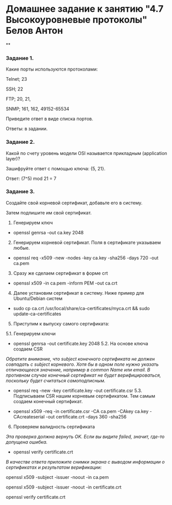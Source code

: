 # Домашнее задание к занятию "4.7 Высокоуровневые протоколы" Белов Антон
**

### Задание 1.
Какие порты используются протоколами:

Telnet; 23

SSH; 22

FTP; 20, 21, 

SNMP; 161, 162, 49152-65534

Приведите ответ в виде списка портов.

Ответы: в задании.

### Задание 2.
Какой по счету уровень модели OSI называется прикладным (application layer)?

Зашифруйте ответ с помощью ключа: {5, 21}.

Ответ: (7^5) mod 21 = 7

### Задание 3.
Создайте свой корневой сертификат, добавьте его в систему.

Затем подпишите им свой сертификат.

1. Генерируем ключ

- openssl genrsa -out ca.key 2048
2. Генерируем корневой сертификат. Поля в сертификате указываем любые.

- openssl req -x509 -new -nodes -key ca.key -sha256 -days 720 -out ca.pem
3. Сразу же сделаем сертификат в форме crt

- openssl x509 -in ca.pem -inform PEM -out ca.crt
4. Далее установим сертификат в систему. Ниже пример для Ubuntu/Debian систем

- sudo cp ca.crt /usr/local/share/ca-certificates/myca.crt && sudo update-ca-certificates
5. Приступим к выпуску самого сертификата:

5.1. Генерируем ключи

- openssl genrsa -out certificate.key 2048
5.2. На основе ключа создаем CSR

*Обратите внимание, что subject конечного сертификата не должен совпадать с subject корневого. Хотя бы в одном поле нужно указать отличающееся значение, например в common Name или email. В противном случае конечный сертификат не будет верифицироваться, поскольку будет считаться самоподписным.*

- openssl req -new -key certificate.key -out certificate.csr
5.3. Подписываем CSR нашим корневым сертификатом. Тем самым создаем конечный сертификат.

- openssl x509 -req -in certificate.csr -CA ca.pem -CAkey ca.key -CAcreateserial -out certificate.crt -days 360 -sha256

6. Проверяем валидность сертификата

*Эта проверка должна вернуть OK. Если вы видите failed, значит, где-то допущена ошибка.*

- openssl verify certificate.crt

*В качестве ответа приложите снимки экрана с выводом информации о сертификатах и результатом верификации:*

openssl x509 -subject -issuer -noout -in ca.pem

openssl x509 -subject -issuer -noout -in certificate.crt

openssl verify certificate.crt
